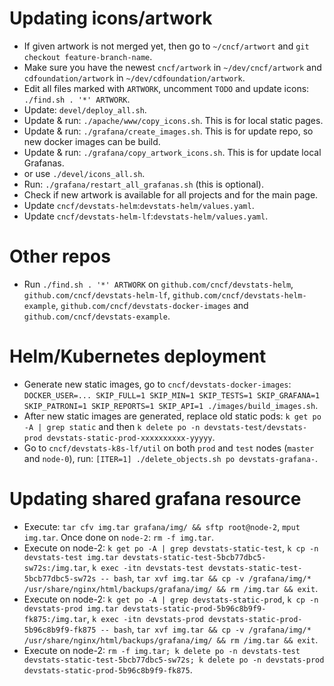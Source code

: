 # Updating icons/artwork

- If given artwork is not merged yet, then go to `~/cncf/artwort` and `git checkout feature-branch-name`.
- Make sure you have the newest `cncf/artwork` in `~/dev/cncf/artwork` and `cdfoundation/artwork` in `~/dev/cdfoundation/artwork`.
- Edit all files marked with `ARTWORK`, uncomment `TODO` and update icons: `./find.sh . '*' ARTWORK`.
- Update: `devel/deploy_all.sh`.
- Update & run: `./apache/www/copy_icons.sh`. This is for local static pages.
- Update & run: `./grafana/create_images.sh`. This is for update repo, so new docker images can be build.
- Update & run: `./grafana/copy_artwork_icons.sh`. This is for update local Grafanas.
- or use `./devel/icons_all.sh`.
- Run: `./grafana/restart_all_grafanas.sh` (this is optional).
- Check if new artwork is available for all projects and for the main page.
- Update `cncf/devstats-helm`:`devstats-helm/values.yaml`.
- Update `cncf/devstats-helm-lf`:`devstats-helm/values.yaml`.


# Other repos

- Run `./find.sh . '*' ARTWORK` on `github.com/cncf/devstats-helm`, `github.com/cncf/devstats-helm-lf`, `github.com/cncf/devstats-helm-example`, `github.com/cncf/devstats-docker-images` and `github.com/cncf/devstats-example`.


# Helm/Kubernetes deployment

- Generate new static images, go to `cncf/devstats-docker-images`: `DOCKER_USER=... SKIP_FULL=1 SKIP_MIN=1 SKIP_TESTS=1 SKIP_GRAFANA=1 SKIP_PATRONI=1 SKIP_REPORTS=1 SKIP_API=1 ./images/build_images.sh`.
- After new static images are generated, replace old static pods: `k get po -A | grep static` and then `k delete po -n devstats-test/devstats-prod devstats-static-prod-xxxxxxxxxx-yyyyy`.
- Go to `cncf/devstats-k8s-lf/util` on both `prod` and `test` nodes (`master` and `node-0`), run: `[ITER=1] ./delete_objects.sh po devstats-grafana-`.


# Updating shared grafana resource

- Execute: `tar cfv img.tar grafana/img/ && sftp root@node-2`, `mput img.tar`. Once done on `node-2`: `rm -f img.tar`.
- Execute on node-2: `k get po -A | grep devstats-static-test`, `k cp -n devstats-test img.tar devstats-static-test-5bcb77dbc5-sw72s:/img.tar`, `k exec -itn devstats-test devstats-static-test-5bcb77dbc5-sw72s -- bash`, `tar xvf img.tar && cp -v /grafana/img/* /usr/share/nginx/html/backups/grafana/img/ && rm /img.tar && exit`.
- Execute on node-2: `k get po -A | grep devstats-static-prod`, `k cp -n devstats-prod img.tar devstats-static-prod-5b96c8b9f9-fk875:/img.tar`, `k exec -itn devstats-prod devstats-static-prod-5b96c8b9f9-fk875 -- bash`, `tar xvf img.tar && cp -v /grafana/img/* /usr/share/nginx/html/backups/grafana/img/ && rm /img.tar && exit`.
- Execute on node-2: `rm -f img.tar; k delete po -n devstats-test devstats-static-test-5bcb77dbc5-sw72s; k delete po -n devstats-prod devstats-static-prod-5b96c8b9f9-fk875`.
